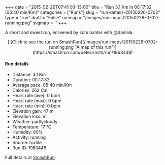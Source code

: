 +++
date = "2015-02-26T07:41:00-13:00"
title = "Ran 3.1 Km in 00:17:32 (05:40 min/Km)"
categories = ["Runs"]
slug = "run-details-20150226-0702"
type = "run"
draft = "False"
runmap = "/images/run-maps/20150226-0702-running.png"
svgmap = '<polyline points="100 13, 90 11, 60 22, 54 26, 53 27, 13 59, 0 64, 2 68, 12 89, 13 88, 11 85, 18 82, 56 52">'
+++

A short and sweet run, enlivened by som banter with @daniela. 



<!--more-->

<center>
[![Click to see the run on SmashRun](/images/run-maps/20150226-0702-running.png "A map of this run")](https://smashrun.com/peter.smith/run/1963448)
</center>

#### Run details

* Distance: 3.1 Km
* Duration: 00:17:32
* Average pace: 05:40 min/Km
* Calories: 262 Cal
* Heart rate (ave): 0 bpm
* Heart rate (max): 0 bpm
* Heart rate (min): 0 bpm
* Elevation gain: 47 m
* Elevation loss:  m
* Weather: partlycloudy
* Temperature: 17 &deg;C
* Humidity: 90%
* Activity: running
* Source: tcxfile
* Run ID: 1963448

Full details at [SmashRun](https://smashrun.com/peter.smith/run/1963448)